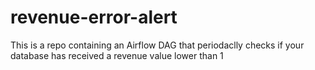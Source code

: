 # revenue-error-alert
This is a repo containing an Airflow DAG that periodaclly checks if your database has received a revenue value lower than 1
